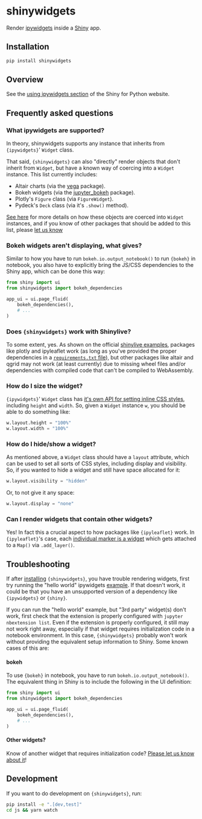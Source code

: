shinywidgets
================

Render [ipywidgets](https://ipywidgets.readthedocs.io/en/stable/) inside a
[Shiny](https://shiny.rstudio.com/py) app.

## Installation

```sh
pip install shinywidgets
```

## Overview

See the [using ipywidgets section](https://shiny.rstudio.com/py/docs/ipywidgets.html) of the Shiny for Python website.

## Frequently asked questions

### What ipywidgets are supported?

In theory, shinywidgets supports any instance that inherits from `{ipywidgets}`' `Widget` class.

That said, `{shinywidgets}` can also "directly" render objects that don't inherit from `Widget`, but have a known way of coercing into a `Widget` instance. This list currently includes:

* Altair charts (via the [vega](https://pypi.org/project/vega/) package).
* Bokeh widgets (via the [jupyter_bokeh](https://github.com/bokeh/jupyter_bokeh) package).
* Plotly's `Figure` class (via `FigureWidget`).
* Pydeck's `Deck` class (via it's `.show()` method).

[See here](https://github.com/rstudio/py-shinywidgets/blob/main/shinywidgets/_as_widget.py) for more details on how these objects are coerced into `Widget` instances, and if you know of other packages that should be added to this list, please [let us know](https://github.com/rstudio/py-shinywidgets/issues/new)

### Bokeh widgets aren't displaying, what gives?

Similar to how you have to run `bokeh.io.output_notebook()` to run `{bokeh}` in notebook, you also have to explicitly bring the JS/CSS dependencies to the Shiny app, which can be done this way:

```py
from shiny import ui
from shinywidgets import bokeh_dependencies

app_ui = ui.page_fluid(
    bokeh_dependencies(),
    # ...
)
```


### Does `{shinywidgets}` work with Shinylive?

To some extent, yes. As shown on the official [shinylive examples](https://shinylive.io/py/examples/), packages like plotly and ipyleaflet work (as long as you've provided the proper dependencies in a [`requirements.txt` file](https://shinylive.io/py/examples/#extra-packages)), but other packages like altair and qgrid may not work (at least currently) due to missing wheel files and/or dependencies with compiled code that can't be compiled to WebAssembly.

### How do I size the widget?

`{ipywidgets}`' `Widget` class has [it's own API for setting inline CSS
styles](https://ipywidgets.readthedocs.io/en/stable/examples/Widget%20Styling.html),
including `height` and `width`. So, given a `Widget` instance `w`, you should be able to
do something like:

```py
w.layout.height = "100%"
w.layout.width = "100%"
```

### How do I hide/show a widget?

As mentioned above, a `Widget` class should have a `layout` attribute, which can be
used to set all sorts of CSS styles, including display and visibility. So, if you wanted
to hide a widget and still have space allocated for it:

```py
w.layout.visibility = "hidden"
```

Or, to not give it any space:

```py
w.layout.display = "none"
```

### Can I render widgets that contain other widgets?

Yes! In fact this a crucial aspect to how packages like `{ipyleaflet}` work. In
`{ipyleaflet}`'s case, each [individual marker is a widget](https://ipyleaflet.readthedocs.io/en/latest/layers/circle_marker.html) which gets attached to a `Map()` via `.add_layer()`.

## Troubleshooting

If after [installing](#installation) `{shinywidgets}`, you have trouble rendering widgets,
first try running the "hello world" ipywidgets [example](https://github.com/rstudio/py-shinywidgets/blob/main/examples/ipywidgets/app.py). If that doesn't work, it could be that you have an unsupported version
of a dependency like `{ipywidgets}` or `{shiny}`.

If you can run the "hello world" example, but "3rd party" widget(s) don't work, first
check that the extension is properly configured with `jupyter nbextension list`. Even if
the extension is properly configured, it still may not work right away, especially if
that widget requires initialization code in a notebook environment. In this case,
`{shinywidgets}` probably won't work without providing the equivalent setup information to
Shiny. Some known cases of this are:

#### bokeh

To use `{bokeh}` in notebook, you have to run `bokeh.io.output_notebook()`. The
equivalent thing in Shiny is to include the following in the UI definition:

```py
from shiny import ui
from shinywidgets import bokeh_dependencies

app_ui = ui.page_fluid(
    bokeh_dependencies(),
    # ...
)
```


#### Other widgets?

Know of another widget that requires initialization code? [Please let us know about
it](https://github.com/rstudio/py-shinywidgets/issues/new)!

## Development

If you want to do development on `{shinywidgets}`, run:

```sh
pip install -e ".[dev,test]"
cd js && yarn watch
```
